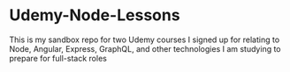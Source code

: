# Udemy-Node-Lessons
This is my sandbox repo for two Udemy courses I signed up for relating to Node, Angular, Express, GraphQL, and other technologies I am studying to prepare for full-stack roles
